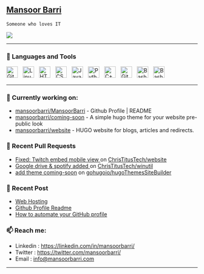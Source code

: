 ## [Mansoor Barri](https://mansoorbarri.com/)
`Someone who loves IT`

![](http://github-profile-summary-cards.vercel.app/api/cards/stats?username=mansoorbarri&theme=onedark)

---

### 🧰 Languages and Tools

<img align="left" alt="Git" width="30px" style="padding-right:10px;" src="https://cdn.jsdelivr.net/gh/devicons/devicon/icons/git/git-original.svg" />
<img align="left" alt="Linux" width="30px" style="padding-right:10px;" src="https://cdn.jsdelivr.net/gh/devicons/devicon/icons/linux/linux-original.svg" />
<img align="left" alt="HTML" width="30px" style="padding-right:10px;" src="https://cdn.jsdelivr.net/gh/devicons/devicon/icons/html5/html5-plain.svg" />
<img align="left" alt="CSS" width="30px" style="padding-right:10px;" src="https://cdn.jsdelivr.net/gh/devicons/devicon/icons/css3/css3-plain.svg" />
<img align="left" alt="JavaScript" width="30px" style="padding-right:10px;" src="https://cdn.jsdelivr.net/gh/devicons/devicon/icons/javascript/javascript-plain.svg" />
<img align="left" alt="Python" width="30px" style="padding-right:10px;" src="https://cdn.jsdelivr.net/gh/devicons/devicon/icons/python/python-plain.svg" />
<img align="left" alt="C++" width="30px" style="padding-right:10px;" src="https://cdn.jsdelivr.net/gh/devicons/devicon/icons/csharp/csharp-original.svg" />
<img align="left" alt="GitHub" width="30px" style="padding-right:10px;" src="https://cdn.jsdelivr.net/gh/devicons/devicon/icons/github/github-original.svg" />
<img align="left" alt="Bash" width="30px" style="padding-right:10px;" src="https://cdn.jsdelivr.net/gh/devicons/devicon/icons/bash/bash-original.svg" />
<img align="left" alt="Bash" width="30px" style="padding-right:10px;" src="https://cdn.jsdelivr.net/gh/devicons/devicon/icons/go/go-original-wordmark.svg" />          
<br />
<br />

---


### 👷 Currently working on: 

- [mansoorbarri/MansoorBarri](https://github.com/mansoorbarri/MansoorBarri) - Github Profile | README
- [mansoorbarri/coming-soon](https://github.com/mansoorbarri/coming-soon) - A simple hugo theme for your website pre-public look
- [mansoorbarri/website](https://github.com/mansoorbarri/website) - HUGO website for blogs, articles and redirects.

### 🔨 Recent Pull Requests

- [Fixed: Twitch embed mobile view ](https://github.com/ChrisTitusTech/website/pull/166) on [ChrisTitusTech/website](https://github.com/ChrisTitusTech/website)
- [Google drive &amp; spotify added ](https://github.com/ChrisTitusTech/winutil/pull/1113) on [ChrisTitusTech/winutil](https://github.com/ChrisTitusTech/winutil)
- [add theme coming-soon](https://github.com/gohugoio/hugoThemesSiteBuilder/pull/368) on [gohugoio/hugoThemesSiteBuilder](https://github.com/gohugoio/hugoThemesSiteBuilder)

### 📰 Recent Post

- [Web Hosting](https://mansoorbarri.com/guides/web-hosting/)
- [Github Profile Readme](https://mansoorbarri.com/guides/gh-profile-readme/)
- [How to automate your GitHub profile](https://mansoorbarri.com/guides/readme-automation/)

### 📫 Reach me:
- Linkedin  : <https://linkedin.com/in/mansoorbarri/>
- Twitter   : <https://twitter.com/mansoorbarri/>
- Email     : [info@mansoorbarri.com](mailto:info@mansoorbarri.com)

---
